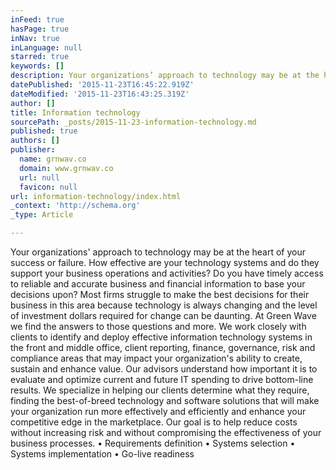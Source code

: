 ```yaml
---
inFeed: true
hasPage: true
inNav: true
inLanguage: null
starred: true
keywords: []
description: Your organizations’ approach to technology may be at the heart of your success or failure. How effective are your technology systems and do they support your bu
datePublished: '2015-11-23T16:45:22.919Z'
dateModified: '2015-11-23T16:43:25.319Z'
author: []
title: Information technology
sourcePath: _posts/2015-11-23-information-technology.md
published: true
authors: []
publisher:
  name: grnwav.co
  domain: www.grnwav.co
  url: null
  favicon: null
url: information-technology/index.html
_context: 'http://schema.org'
_type: Article

---
```

Your organizations' approach to technology may be at the heart of your success or failure. How effective are your technology systems and do they support your business operations and activities? Do you have timely access to reliable and accurate business and financial information to base your decisions upon? Most firms struggle to make the best decisions for their business in this area because technology is always changing and the level of investment dollars required for change can be daunting.   At Green Wave we find the answers to those questions and more. We work closely with clients to identify and deploy effective information technology systems in the front and middle office, client reporting, finance, governance, risk and compliance areas that may impact your organization's ability to create, sustain and enhance value. Our advisors understand how important it is to evaluate and optimize current and future IT spending to drive bottom-line results.   We specialize in helping our clients determine what they require, finding the best-of-breed technology and software solutions that will make your organization run more effectively and efficiently and enhance your competitive edge in the marketplace. Our goal is to help reduce costs without increasing risk and without compromising the effectiveness of your business processes.     • Requirements definition   • Systems selection   • Systems implementation   • Go-live readiness